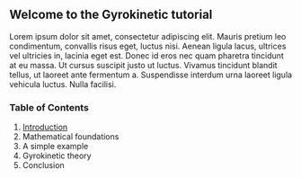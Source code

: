 ## Welcome to the Gyrokinetic tutorial
Lorem ipsum dolor sit amet, consectetur adipiscing elit. Mauris pretium leo condimentum, convallis
risus eget, luctus nisi. Aenean ligula lacus, ultrices vel ultricies in, lacinia eget est. Donec id
eros nec quam pharetra tincidunt at eu massa. Ut cursus suscipit justo ut luctus. Vivamus tincidunt
blandit tellus, ut laoreet ante fermentum a. Suspendisse interdum urna laoreet ligula vehicula
luctus. Nulla facilisi.

### Table of Contents
1. [Introduction](pdfs/introduction.pdf)
2. Mathematical foundations
3. A simple example
4. Gyrokinetic theory
5. Conclusion
